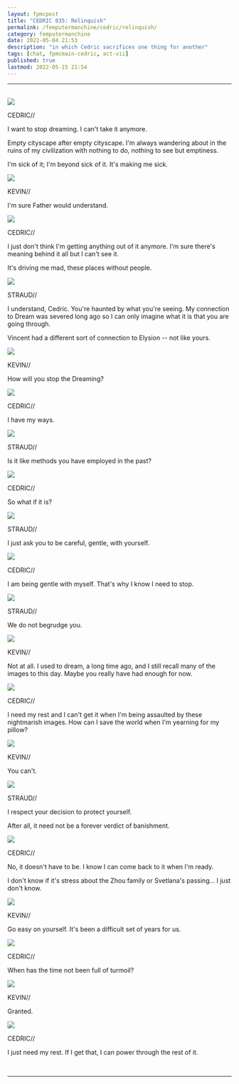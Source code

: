```yaml
---
layout: fpmcpost
title: "CEDRIC 035: Relinquish"
permalink: /femputermanchine/cedric/relinquish/
category: femputermanchine
date: 2022-05-04 21:53
description: "in which Cedric sacrifices one thing for another"
tags: [chat, fpmcmain-cedric, act-vii]
published: true
lastmod: 2022-05-15 21:54
---
```

[//]: # (  5/15/22  -added)

*****
<BR>
<div class="chat-box">
<img src="{{ site.url }}/assets/tb/cedric.jpg" class="chat-portrait" />
<p class="ppl-sez">CEDRIC//</p>
<p class="ppl-sez">I want to stop dreaming. I can't take it anymore.</p>
<p class="ppl-sez">Empty cityscape after empty cityscape. I'm always wandering about in the ruins of my civilization with nothing to do, nothing to see but emptiness.</p>
<p class="ppl-sez">I'm sick of it; I'm beyond sick of it. It's making me sick.</p>
</div>

<div class="chat-box">
<img src="{{ site.url }}/assets/tb/kevin-bluecoat.jpg" class="chat-portrait" />
<p class="ppl-sez">KEVIN//</p>
<p class="ppl-sez">I'm sure Father would understand.</p>
</div>

<div class="chat-box">
<img src="{{ site.url }}/assets/tb/cedric.jpg" class="chat-portrait" />
<p class="ppl-sez">CEDRIC//</p>
<p class="ppl-sez">I just don't think I'm getting anything out of it anymore. I'm sure there's meaning behind it all but I can't see it.</p>
<p class="ppl-sez">It's driving me mad, these places without people.</p>
</div>

<div class="chat-box">
<img src="{{ site.url }}/assets/tb/straud2.jpg" class="chat-portrait" />
<p class="ppl-sez">STRAUD//</p>
<p class="ppl-sez">I understand, Cedric. You're haunted by what you're seeing. My connection to Dream was severed long ago so I can only imagine what it is that you are going through.</p>
<p class="ppl-sez">Vincent had a different sort of connection to Elysion -- not like yours.</p>
</div>

<div class="chat-box">
<img src="{{ site.url }}/assets/tb/kevin-bluecoat.jpg" class="chat-portrait" />
<p class="ppl-sez">KEVIN//</p>
<p class="ppl-sez">How will you stop the Dreaming?</p>
</div>

<div class="chat-box">
<img src="{{ site.url }}/assets/tb/cedric.jpg" class="chat-portrait" />
<p class="ppl-sez">CEDRIC//</p>
<p class="ppl-sez">I have my ways.</p>
</div>

<div class="chat-box">
<img src="{{ site.url }}/assets/tb/straud2.jpg" class="chat-portrait" />
<p class="ppl-sez">STRAUD//</p>
<p class="ppl-sez">Is it like methods you have employed in the past?</p>
</div>

<div class="chat-box">
<img src="{{ site.url }}/assets/tb/cedric.jpg" class="chat-portrait" />
<p class="ppl-sez">CEDRIC//</p>
<p class="ppl-sez">So what if it is?</p>
</div>

<div class="chat-box">
<img src="{{ site.url }}/assets/tb/straud2.jpg" class="chat-portrait" />
<p class="ppl-sez">STRAUD//</p>
<p class="ppl-sez">I just ask you to be careful, gentle, with yourself.</p>
</div>

<div class="chat-box">
<img src="{{ site.url }}/assets/tb/cedric.jpg" class="chat-portrait" />
<p class="ppl-sez">CEDRIC//</p>
<p class="ppl-sez">I am being gentle with myself. That's why I know I need to stop.</p>
</div>

<div class="chat-box">
<img src="{{ site.url }}/assets/tb/straud2.jpg" class="chat-portrait" />
<p class="ppl-sez">STRAUD//</p>
<p class="ppl-sez">We do not begrudge you.</p>
</div>

<div class="chat-box">
<img src="{{ site.url }}/assets/tb/kevin-bluecoat.jpg" class="chat-portrait" />
<p class="ppl-sez">KEVIN//</p>
<p class="ppl-sez">Not at all. I used to dream, a long time ago, and I still recall many of the images to this day. Maybe you really have had enough for now.</p>
</div>

<div class="chat-box">
<img src="{{ site.url }}/assets/tb/cedric.jpg" class="chat-portrait" />
<p class="ppl-sez">CEDRIC//</p>
<p class="ppl-sez">I need my rest and I can't get it when I'm being assaulted by these nightmarish images. How can I save the world when I'm yearning for my pillow?</p>
</div>

<div class="chat-box">
<img src="{{ site.url }}/assets/tb/kevin-bluecoat.jpg" class="chat-portrait" />
<p class="ppl-sez">KEVIN//</p>
<p class="ppl-sez">You can't.</p>
</div>

<div class="chat-box">
<img src="{{ site.url }}/assets/tb/straud2.jpg" class="chat-portrait" />
<p class="ppl-sez">STRAUD//</p>
<p class="ppl-sez">I respect your decision to protect yourself.</p>
<p class="ppl-sez">After all, it need not be a forever verdict of banishment.</p>
</div>

<div class="chat-box">
<img src="{{ site.url }}/assets/tb/cedric.jpg" class="chat-portrait" />
<p class="ppl-sez">CEDRIC//</p>
<p class="ppl-sez">No, it doesn't have to be. I know I can come back to it when I'm ready.</p>
<p class="ppl-sez">I don't know if it's stress about the Zhou family or Svetlana's passing... I just don't know.</p>
</div>

<div class="chat-box">
<img src="{{ site.url }}/assets/tb/kevin-bluecoat.jpg" class="chat-portrait" />
<p class="ppl-sez">KEVIN//</p>
<p class="ppl-sez">Go easy on yourself. It's been a difficult set of years for us.</p>
</div>

<div class="chat-box">
<img src="{{ site.url }}/assets/tb/cedric.jpg" class="chat-portrait" />
<p class="ppl-sez">CEDRIC//</p>
<p class="ppl-sez">When has the time not been full of turmoil?</p>
</div>

<div class="chat-box">
<img src="{{ site.url }}/assets/tb/kevin-bluecoat.jpg" class="chat-portrait" />
<p class="ppl-sez">KEVIN//</p>
<p class="ppl-sez">Granted.</p>
</div>

<div class="chat-box">
<img src="{{ site.url }}/assets/tb/cedric.jpg" class="chat-portrait" />
<p class="ppl-sez">CEDRIC//</p>
<p class="ppl-sez">I just need my rest. If I get that, I can power through the rest of it. </p>
</div>
<br>

*****
